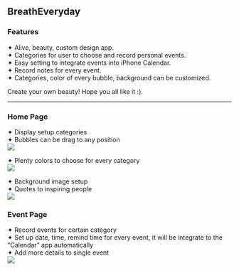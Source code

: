 ## BreathEveryday
### Features
✦  Alive, beauty, custom design app.  
✦  Categories for user to choose and record personal events.  
✦  Easy setting to integrate events into iPhone Calendar.   
✦  Record notes for every event.   
✦  Categories, color of every bubble, background can be customized.    
  
Create your own beauty! Hope you all like it :). 
***
### Home Page
✦ Display setup categories  
✦ Bubbles can be drag to any position  
![](http://i.imgur.com/xEXSs1h.gif)  

✦ Plenty colors to choose for every category  
![](http://i.imgur.com/ATvT0rF.gif)

✦ Background image setup  
✦ Quotes to inspiring people  
![](http://i.imgur.com/30wxIxt.gif)
  
### Event Page
✦ Record events for certain category  
✦ Set up date, time, remind time for every event, it will be integrate to the “Calendar” app automatically  
✦ Add more details to single event  
![](http://i.imgur.com/Zi9JvxH.gif)
